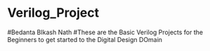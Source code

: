 # Verilog_Project
#Bedanta BIkash Nath
#These are the Basic Verilog Projects for the Beginners to get started to the Digital Design DOmain
